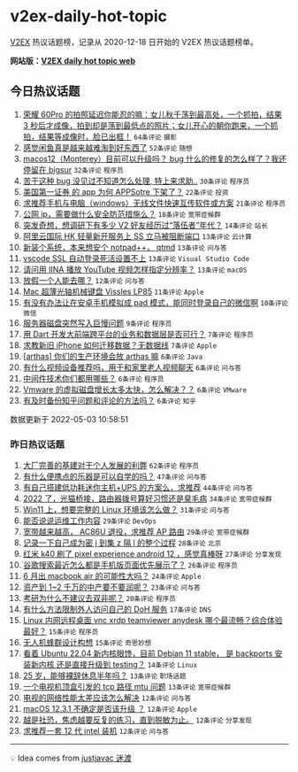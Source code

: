 # v2ex-daily-hot-topic

[V2EX](https://www.v2ex.com/) 热议话题榜，记录从 2020-12-18 日开始的 V2EX 热议话题榜单。

**网站版：[V2EX daily hot topic web](https://boojack.github.io/v2ex-daily-hot-topic-web/)**

## 今日热议话题

<!-- TODAY BEGIN -->

1. [荣耀 60Pro 的拍照延迟你能忍的嘛：女儿秋千荡到最高处，一个抓拍，结果 3 秒后才成像，拍到却是荡到最低点的照片；女儿开心的朝你跑来，一个抓拍，结果等成像时，脸已出框！](https://www.v2ex.com/t/850593) `64条评论` `摄影`
1. [感觉闲鱼真是越来越难淘到好东西了](https://www.v2ex.com/t/850590) `52条评论` `随想`
1. [macos12（Monterey）目前可以升级吗？ bug 什么的修复的怎么样了？我还停留在 bigsur](https://www.v2ex.com/t/850584) `32条评论` `程序员`
1. [苦于这种 bug 没见过不知道怎么处理, 特上来求助..](https://www.v2ex.com/t/850619) `30条评论` `程序员`
1. [美国第一证券 的 app 为何 APPSotre 下架了？](https://www.v2ex.com/t/850588) `22条评论` `投资`
1. [求推荐手机与电脑（windows）无线文件快速互传软件或方案](https://www.v2ex.com/t/850625) `21条评论` `程序员`
1. [公网 ip，需要做什么安全防范措施么？](https://www.v2ex.com/t/850616) `18条评论` `宽带症候群`
1. [突发奇想，想调研下有多少 V2 好友经历过“落伍者”年代？](https://www.v2ex.com/t/850635) `14条评论` `站长`
1. [阿里云国际 HK 轻量新开服务上 SS 立马被阻断端口](https://www.v2ex.com/t/850663) `13条评论` `云计算`
1. [新装个系统，本来想安个 notpad++， qtmd](https://www.v2ex.com/t/850657) `13条评论` `问与答`
1. [vscode SSL 自动登录死活设置不上](https://www.v2ex.com/t/850638) `13条评论` `Visual Studio Code`
1. [请问用 IINA 播放 YouTube 视频怎样指定分辨率？](https://www.v2ex.com/t/850594) `13条评论` `macOS`
1. [放假一个人能去哪？](https://www.v2ex.com/t/850640) `12条评论` `问与答`
1. [Mac 超薄光轴机械键盘 Vissles LP85](https://www.v2ex.com/t/850596) `11条评论` `Apple`
1. [有没有办法让在安卓手机模拟成 pad 模式，能同时登录自己的微信啊](https://www.v2ex.com/t/850631) `10条评论` `微信`
1. [服务器磁盘突然写入巨慢问题](https://www.v2ex.com/t/850652) `9条评论` `程序员`
1. [用 Dart 开发大前端跨平台的业务和数据层是否可行？](https://www.v2ex.com/t/850617) `7条评论` `程序员`
1. [求教新旧 iPhone 如何迁移数据？无数据线](https://www.v2ex.com/t/850614) `7条评论` `Apple`
1. [[arthas] 你们的生产环境会放 arthas 嘛](https://www.v2ex.com/t/850634) `6条评论` `Java`
1. [有什么视频设备推荐吗，用于和家里老人视频聊天](https://www.v2ex.com/t/850628) `6条评论` `问与答`
1. [中间件技术你们都用哪些？](https://www.v2ex.com/t/850607) `6条评论` `程序员`
1. [Vmware 的虚拟磁盘增长太多太快，怎么解决？？](https://www.v2ex.com/t/850602) `6条评论` `VMware`
1. [有及时备份知乎问题和评论的方法吗？](https://www.v2ex.com/t/850585) `6条评论` `知乎`

数据更新于 2022-05-03 10:58:51

<!-- TODAY END -->

### 昨日热议话题

<!-- YESTERDAY BEGIN -->

1. [大厂完善的基建对于个人发展的利弊](https://www.v2ex.com/t/850515) `62条评论` `程序员`
1. [有什么便携点的乐器是可以自学的吗？](https://www.v2ex.com/t/850472) `47条评论` `问与答`
1. [有自己搭建低功耗迷你主机+UPS 的方案么，求推荐](https://www.v2ex.com/t/850467) `44条评论` `问与答`
1. [2022 了，光猫桥接，路由器拨号算好习惯还是臭毛病](https://www.v2ex.com/t/850519) `34条评论` `宽带症候群`
1. [Win11 上，想要完整的 Linux 环境该怎么做？](https://www.v2ex.com/t/850464) `31条评论` `问与答`
1. [能否说说运维工作内容](https://www.v2ex.com/t/850507) `29条评论` `DevOps`
1. [宽带越来越高， AC86U 退役，求推荐 AP 路由](https://www.v2ex.com/t/850514) `29条评论` `宽带症候群`
1. [记录一下自己成为密 j 到集 z 隔 l 的整个过程](https://www.v2ex.com/t/850478) `28条评论` `北京`
1. [红米 k40 刷了 pixel experience android 12 ，感觉真棒呀](https://www.v2ex.com/t/850511) `27条评论` `分享发现`
1. [谷歌搜索最近怎么都是手机版页面优先展示了？](https://www.v2ex.com/t/850476) `26条评论` `程序员`
1. [6 月出 macbook air 的可能性大吗？](https://www.v2ex.com/t/850460) `24条评论` `Apple`
1. [资产到 1~2 千万的中产要不要润呢？](https://www.v2ex.com/t/850477) `23条评论` `问与答`
1. [考研为什么不建议去双非呢？](https://www.v2ex.com/t/850540) `20条评论` `程序员`
1. [有什么方法限制外人访问自己的 DoH 服务](https://www.v2ex.com/t/850493) `17条评论` `DNS`
1. [Linux 内网远程桌面 vnc xrdp teamviewer anydesk 哪个最流畅？综合体验最好？](https://www.v2ex.com/t/850475) `15条评论` `程序员`
1. [无人机蜂群设计构想](https://www.v2ex.com/t/850468) `15条评论` `奇思妙想`
1. [看着 Ubuntu 22.04 新内核眼馋，目前 Debian 11 stable， 是 backports 安装新内核 还是直接升级到 testing？](https://www.v2ex.com/t/850563) `14条评论` `Linux`
1. [25 岁，能够裸辞休息半年吗？](https://www.v2ex.com/t/850577) `13条评论` `职场话题`
1. [一个电视机顶盒引发的 tcp 路径 mtu 问题](https://www.v2ex.com/t/850496) `13条评论` `宽带症候群`
1. [电视的网络性能太差应该怎么解决](https://www.v2ex.com/t/850571) `12条评论` `问与答`
1. [macOS 12.3.1 不确定是否该升级 ？](https://www.v2ex.com/t/850536) `12条评论` `Apple`
1. [越是社恐，焦虑越要反复的练习，直到脱敏为止。](https://www.v2ex.com/t/850504) `12条评论` `分享发现`
1. [求推荐一套 12 代 intel 装机](https://www.v2ex.com/t/850492) `12条评论` `问与答`

<!-- YESTERDAY END -->

---

💡 Idea comes from [justjavac 迷渡](https://github.com/justjavac/)
